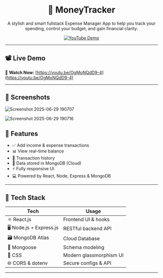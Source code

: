<h1 align="center">💸 MoneyTracker</h1>

<p align="center">
  A stylish and smart fullstack Expense Manager App to help you track your spending, control your budget, and gain financial clarity.
</p>

<p align="center">
  <a href="https://youtu.be/OgMoNQdD9-4"><img alt="YouTube Demo" src="https://img.shields.io/badge/Watch%20on-YouTube-red?style=for-the-badge&logo=youtube"></a>

</p>

---

## 📽️ Live Demo

🎥 **Watch Now:** [https://youtu.be/OgMoNQdD9-4](https://youtu.be/OgMoNQdD9-4)

---

## 📸 Screenshots
![Screenshot 2025-06-29 190707](https://github.com/user-attachments/assets/4998dc01-4114-42ce-a8e3-79e143ff06ea)


![Screenshot 2025-06-29 190716](https://github.com/user-attachments/assets/c8df5a75-fbc3-40c9-a7d2-ec6c5b62e8b9)

## 🚀 Features

- ✅ Add income & expense transactions
- 📊 View real-time balance
- 🧾 Transaction history
- 💾 Data stored in MongoDB (Cloud)
- ⚡ Fully responsive UI
- 💻 Powered by React, Node, Express & MongoDB

---

## 🧠 Tech Stack

| Tech | Usage |
|------|-------|
| ⚛️ React.js | Frontend UI & hooks |
| 🖥 Node.js + Express.js | RESTful backend API |
| 🗃 MongoDB Atlas | Cloud Database |
| 🧬 Mongoose | Schema modeling |
| 🎨 CSS | Modern glassmorphism UI |
| 🌐 CORS & dotenv | Secure configs & API |

---


